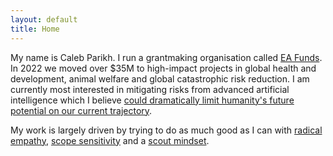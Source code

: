 ```yaml
---
layout: default
title: Home
---
```


<head>
  <script src="/assets/js/p5.js"></script>
  <script src="/assets/js/script.js"></script>
  <script src="/assets/js/p5.play.js"></script>
</head>

<div id="anime1" markdown="1"></div>

<div id="intro" markdown="1">

My name is Caleb Parikh. I run a grantmaking organisation called [ EA Funds](https://funds.effectivealtruism.org/apply-for-funding). In 2022 we moved over $35M to high-impact projects in global health and development, animal welfare and global catastrophic risk reduction. I am currently most interested in mitigating risks from advanced artificial intelligence which I believe [could dramatically limit humanity's future potential on our current trajectory](https://www.lesswrong.com/posts/pRkFkzwKZ2zfa3R6H/without-specific-countermeasures-the-easiest-path-to).

My work is largely driven by trying to do as much good as I can with [radical empathy](https://forum.effectivealtruism.org/s/QMrYGgBvg64JhcQrS/p/ehZK259et52Xnvw5F), [scope sensitivity](https://en.wikipedia.org/wiki/Scope_neglect) and a [scout mindset](https://en.wikipedia.org/wiki/The_Scout_Mindset).